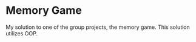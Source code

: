 # Memory Game

My solution to one of the group projects, the memory game. This solution utilizes OOP.